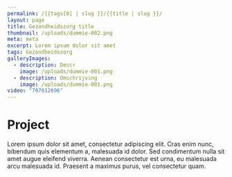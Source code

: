 ```yaml
---
permalink: /{{tags[0] | slug }}/{{title | slug }}/
layout: page
title: Gezondheidszorg title
thumbnail: /uploads/dummie-002.png
meta: meta
excerpt: Lorem ipsum dolor sit amet
tags: Gezondheidszorg
galleryImages:
  - description: Descr
    image: /uploads/dummie-001.png
  - description: Omschrijving
    image: /uploads/dummie-001.png
video: "707012696"
---
```


# Project

Lorem ipsum dolor sit amet, consectetur adipiscing elit. Cras enim nunc, bibendum quis elementum a, malesuada id dolor. Sed condimentum nulla sit amet augue eleifend viverra. Aenean consectetur est urna, eu malesuada arcu malesuada id. Praesent a maximus purus, vel consectetur quam.
